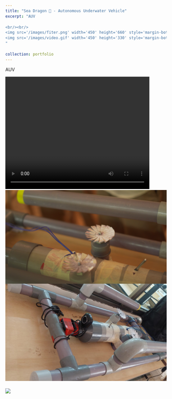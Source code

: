 ```yaml
---
title: "Sea Dragon 🐉 - Autonomous Underwater Vehicle"
excerpt: "AUV

<br/><br/>
<img src='/images/fiter.png' width='450' height='660' style='margin-bottom: 20px;'>
<img src='/images/video.gif' width='450' height='330' style='margin-bottom: 20px;'>
"

collection: portfolio
---
```


AUV

<video width="450" height="350" controls>
  <source src="/images/video.mp4" type="video/mp4">
Your browser does not support the video tag.
</video>

<img src='/images/fiter.png' style='margin-bottom: 20px;'>
<img src='/images/video.gif' style='margin-bottom: 20px;'>